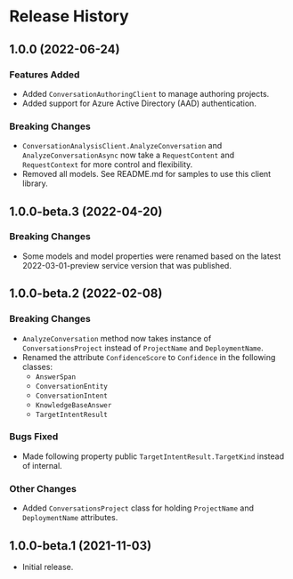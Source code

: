 # Release History

## 1.0.0 (2022-06-24)

### Features Added

- Added `ConversationAuthoringClient` to manage authoring projects.
- Added support for Azure Active Directory (AAD) authentication.

### Breaking Changes

- `ConversationAnalysisClient.AnalyzeConversation` and `AnalyzeConversationAsync` now take a `RequestContent` and `RequestContext` for more control and flexibility.
- Removed all models. See README.md for samples to use this client library.

## 1.0.0-beta.3 (2022-04-20)

### Breaking Changes

- Some models and model properties were renamed based on the latest 2022-03-01-preview service version that was published.

## 1.0.0-beta.2 (2022-02-08)

### Breaking Changes

- `AnalyzeConversation` method now takes instance of `ConversationsProject` instead of `ProjectName` and `DeploymentName`.
- Renamed the attribute `ConfidenceScore` to `Confidence` in the following classes:
  - `AnswerSpan`
  - `ConversationEntity`
  - `ConversationIntent`
  - `KnowledgeBaseAnswer`
  - `TargetIntentResult`

### Bugs Fixed

- Made following property public `TargetIntentResult.TargetKind` instead of internal.

### Other Changes

- Added `ConversationsProject` class for holding `ProjectName` and `DeploymentName` attributes.

## 1.0.0-beta.1 (2021-11-03)

- Initial release.
